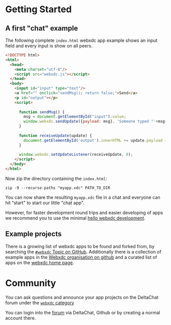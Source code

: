 # Getting Started 


## A first "chat" example

The following complete `index.html` webxdc app example shows an input field and every input is show on all peers.

```html
<!DOCTYPE html>
<html>
  <head>
    <meta charset="utf-8"/>
    <script src="webxdc.js"></script>
  </head>
  <body>
    <input id="input" type="text"/>
    <a href="" onclick="sendMsg(); return false;">Send</a>
    <p id="output"></p>
    <script>
    
      function sendMsg() {
        msg = document.getElementById("input").value;
        window.webxdc.sendUpdate({payload: msg}, 'Someone typed "'+msg+'".');
      }
    
      function receiveUpdate(update) {
        document.getElementById('output').innerHTML += update.payload + "<br>";
      }
    
      window.webxdc.setUpdateListener(receiveUpdate, 0);
    </script>
  </body>
</html>
```

Now zip the directory containing the `index.html`:

```shell
zip -9 --recurse-paths "myapp.xdc" PATH_TO_DIR
```
You can now share the resulting `myapp.xdc` file in a chat and everyone can hit "start" to start our little "chat app". 

However, for faster development round trips and easier developing of apps we recommend you to use the minimal [hello webxdc development](https://github.com/webxdc/hello).

## Example projects

There is a growing list of webxdc apps to be found and forked from, by searching the [`#webxdc` Topic on GitHub](https://github.com/topics/webxdc). Additionally there is a collection of example apps in the [Webxdc organisation on github](https://github.com/webxdc) and a curated list of apps on the [webxdc home page](https://webxdc.org). 


# Community

You can ask questions and announce your app projects on the DeltaChat forum under the [`webxdc` category](https://support.delta.chat/c/webxdc/20)

You can login into the [forum](https://support.delta.chat) via DeltaChat, Github or by creating a normal account there.
